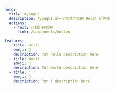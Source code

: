 ```yaml
---
hero:
  title: AyongUI
  description: AyongUI 是一个功能丰富的 React 组件库
  actions:
    - text: 让我们开始吧
      link: /components/button

features:
  - title: Hello
    emoji: 💎
    description: Put hello description here
  - title: World
    emoji: 🌈
    description: Put world description here
  - title: '!'
    emoji: 🚀
    description: Put ! description here
---
```


